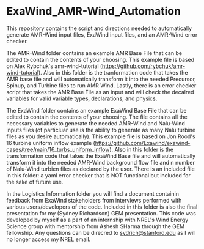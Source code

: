 # ExaWind_AMR-Wind_Automation
This repository contains the script and directions needed to automatically generate AMR-Wind input files, ExaWind input files, and an AMR-Wind error checker. 

The AMR-Wind folder contains an example AMR Base File that can be edited to contain the contents of your choosing. This example file is based on Alex Rybchuk's amr-wind-tutorial (https://github.com/rybchuk/amr-wind-tutorial). Also in this folder is the tranformation code that takes the AMR base file and will automatically transform it into the needed Precursor, Spinup, and Turbine files to run AMR Wind. Lastly, there is an error checker script that takes the AMR Base File as an input and will check the decalred variables for valid variable types, declarations, and physics.

The ExaWind folder contains an example ExaWind Base File that can be edited to contain the contents of your choosing. The file contains all the necessary variables to generate the needed AMR-Wind and Nalu-Wind inputs files (of particluar use is the ability to generate as many Nalu turbine files as you desire automatically). This example file is based on Jon Rood's 16 turbine uniform inflow example (https://github.com/Exawind/exawind-cases/tree/main/16_turbs_uniform_inflow). Also in this folder is the transformation code that takes the ExaWind Base file and will automatically transform it into the needed AMR-Wind background flow file and n number of Nalu-Wind turbien files as declared by the user. There is an included file in this folder: a yaml error checker that is NOT functional but included for the sake of future use.

In the Logistics Information folder you will find a document containin feedback from ExaWind stakeholders from interviews performed with various users/developers of the code. Included in this folder is also the final presentation for my (Sydney Richardson) GEM presentation. This code was developed by myself as a part of an internship with NREL's Wind Energy Science group with mentorship from Ashesh SHarma through the GEM fellowship. Any questions can be direcred to sydrich@stanford.edu as I will no longer access my NREL email.
